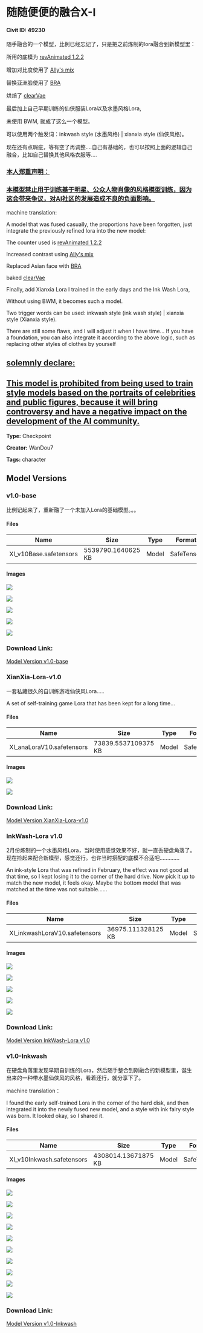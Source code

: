 # 随随便便的融合X-I

#### Civit ID: 49230

<p>随手融合的一个模型，比例已经忘记了，只是把之前炼制的lora融合到新模型里：</p><p>所用的底模为  <a target="_blank" rel="ugc" href="https://civitai.com/models/7371/rev-animated">revAnimated 1.2.2</a></p><p>增加对比度使用了 <a target="_blank" rel="ugc" href="https://civitai.com/models/10752/the-allys-mix-iii-revolutions">Ally's mix </a></p><p>替换亚洲脸使用了 <a target="_blank" rel="ugc" href="https://civitai.com/models/25494/brabeautiful-realistic-asians-v4">BRA</a></p><p>烘焙了 <a target="_blank" rel="ugc" href="https://civitai.com/models/22354/clearvae">clearVae</a></p><p>最后加上自己早期训练的仙侠服装Lora以及水墨风格Lora,</p><p>未使用 BWM, 就成了这么一个模型。</p><p></p><p>可以使用两个触发词：inkwash style (水墨风格) | xianxia style (仙侠风格)。</p><p></p><p>现在还有点瑕疵，等有空了再调整....自己有基础的，也可以按照上面的逻辑自己融合，比如自己替换其他风格衣服等....</p><p></p><p></p><h3><strong><u>本人郑重声明：</u></strong></h3><h3><strong><u>       本模型禁止用于训练基于明星、公众人物肖像的风格模型训练，因为这会带来争议，对AI社区的发展造成不良的负面影响。</u></strong></h3><p></p><p></p><p>machine translation:</p><p>A model that was fused casually, the proportions have been forgotten, just integrate the previously refined lora into the new model:</p><p></p><p>The counter used is <a target="_blank" rel="ugc" href="https://civitai.com/models/7371/rev-animated">revAnimated 1.2.2</a></p><p>Increased contrast using <a target="_blank" rel="ugc" href="https://civitai.com/models/10752/the-allys-mix-iii-revolutions">Ally's mix</a></p><p>Replaced Asian face with <a target="_blank" rel="ugc" href="https://civitai.com/models/25494/brabeautiful-realistic-asians-v4">BRA</a></p><p>baked <a target="_blank" rel="ugc" href="https://civitai.com/models/22354/clearvae">clearVae</a></p><p>Finally, add Xianxia Lora I trained in the early days and the Ink Wash Lora,</p><p></p><p>Without using BWM, it becomes such a model.</p><p></p><p>Two trigger words can be used: inkwash style (ink wash style) | xianxia style (Xianxia style).</p><p>There are still some flaws, and I will adjust it when I have time... If you have a foundation, you can also integrate it according to the above logic, such as replacing other styles of clothes by yourself</p><p></p><h2><strong><u>solemnly declare:</u></strong></h2><h2><strong><u>       This model is prohibited from being used to train style models based on the portraits of celebrities and public figures, because it will bring controversy and have a negative impact on the development of the AI ​​community.</u></strong></h2>

**Type:** Checkpoint

**Creator:** WanDou7

**Tags:** character

## Model Versions

### v1.0-base

<p>比例记起来了，重新融了一个未加入Lora的基础模型。。。</p>

#### Files

| Name | Size | Type | Format | Download Url | AutoV1 | AutoV2 | SHA256 | CRC32 | BLAKE3 |
| --- | --- | --- | --- | --- | --- | --- | --- | --- | --- |
| XI_v10Base.safetensors | 5539790.1640625 KB | Model | SafeTensor | https://civitai.com/api/download/models/54243 | BB234DF8 | D63F5D345D | D63F5D345D587F9D06A7BE0FF54AE29A4CAFA8B862687A6E007607E020C59000 | 03BFE48C | 7CECC98F936D0134D049CCD9A60BF3ECDC7AC1CB3237341F8C5D03503557FADE |

#### Images

<p><img src="https://image.civitai.com/xG1nkqKTMzGDvpLrqFT7WA/5661b344-dcc0-465f-3614-a1e4711a2000/width=450/586594.jpeg" /></p>

<p><img src="https://image.civitai.com/xG1nkqKTMzGDvpLrqFT7WA/db030a03-0504-4c56-a148-8630038f7500/width=450/586595.jpeg" /></p>

<p><img src="https://image.civitai.com/xG1nkqKTMzGDvpLrqFT7WA/fc6b3d1f-fc68-4054-fc13-ac62f5412600/width=450/586606.jpeg" /></p>

<p><img src="https://image.civitai.com/xG1nkqKTMzGDvpLrqFT7WA/a9cd6a37-d429-4046-92f2-19087a248f00/width=450/586640.jpeg" /></p>

<p><img src="https://image.civitai.com/xG1nkqKTMzGDvpLrqFT7WA/6946695f-65a4-45e0-31ed-dbcdf3696b00/width=450/586661.jpeg" /></p>

### Download Link:

[Model Version v1.0-base](https://civitai.com/api/download/models/54243)

### XianXia-Lora-v1.0

<p>一套私藏很久的自训练游戏仙侠风Lora.....</p><p>A set of self-training game Lora that has been kept for a long time...</p>

#### Files

| Name | Size | Type | Format | Download Url | AutoV1 | AutoV2 | SHA256 | CRC32 | BLAKE3 |
| --- | --- | --- | --- | --- | --- | --- | --- | --- | --- |
| XI_anaLoraV10.safetensors | 73839.5537109375 KB | Model | SafeTensor | https://civitai.com/api/download/models/53871 | 61DB76E6 | E46D6AB43B | E46D6AB43BCD31DC898E6E75628A30E6239E957DE5084855EEA63A39D077B738 | B3A2F0E3 | 58FDDA5F1526C18CA61F658E17B838E1336111651F282A5EC76D76C83ED6BCE0 |

#### Images

<p><img src="https://image.civitai.com/xG1nkqKTMzGDvpLrqFT7WA/d2422ea4-6e54-46c7-7f87-b9e7328dda00/width=450/582844.jpeg" /></p>

<p><img src="https://image.civitai.com/xG1nkqKTMzGDvpLrqFT7WA/61f2ccfa-eee6-4e03-b201-4612aa2a8c00/width=450/582846.jpeg" /></p>

### Download Link:

[Model Version XianXia-Lora-v1.0](https://civitai.com/api/download/models/53871)

### InkWash-Lora v1.0

<p>2月份炼制的一个水墨风格Lora，当时使用感觉效果不好，就一直丢硬盘角落了。现在捡起来配合新模型，感觉还行。也许当时搭配的底模不合适吧.............</p><p>An ink-style Lora that was refined in February, the effect was not good at that time, so I kept losing it to the corner of the hard drive. Now pick it up to match the new model, it feels okay. Maybe the bottom model that was matched at the time was not suitable......</p>

#### Files

| Name | Size | Type | Format | Download Url | AutoV1 | AutoV2 | SHA256 | CRC32 | BLAKE3 |
| --- | --- | --- | --- | --- | --- | --- | --- | --- | --- |
| XI_inkwashLoraV10.safetensors | 36975.111328125 KB | Model | SafeTensor | https://civitai.com/api/download/models/53851 | 5A639898 | 2F309552D1 | 2F309552D19F769A00BB507BF624FA9C47D7C4391BF9896F841E1A828AF1C459 | A3FF4956 | D00DBB48D31CFBAFFAA5ADC0EC62078C219833A0F8DA2D768B842F43B54D1D73 |

#### Images

<p><img src="https://image.civitai.com/xG1nkqKTMzGDvpLrqFT7WA/fe11e76e-6425-4b36-3603-e5df1713f800/width=450/582655.jpeg" /></p>

<p><img src="https://image.civitai.com/xG1nkqKTMzGDvpLrqFT7WA/f315d947-13b2-4086-8db0-8b0347f4a400/width=450/582656.jpeg" /></p>

<p><img src="https://image.civitai.com/xG1nkqKTMzGDvpLrqFT7WA/c30ac3d3-7803-455a-38b3-4fff0a36a600/width=450/582657.jpeg" /></p>

<p><img src="https://image.civitai.com/xG1nkqKTMzGDvpLrqFT7WA/4f10ed1a-8049-4d06-56fa-e105ee79c700/width=450/582666.jpeg" /></p>

<p><img src="https://image.civitai.com/xG1nkqKTMzGDvpLrqFT7WA/cbe3a949-368c-4926-80ca-769e3f38f900/width=450/582673.jpeg" /></p>

### Download Link:

[Model Version InkWash-Lora v1.0](https://civitai.com/api/download/models/53851)

### v1.0-Inkwash

<p>在硬盘角落里发现早期自训练的Lora，然后随手整合到刚融合的新模型里，诞生出来的一种带水墨仙侠风的风格，看着还行，就分享下了。</p><p>machine translation：</p><p>I found the early self-trained Lora in the corner of the hard disk, and then integrated it into the newly fused new model, and a style with ink fairy style was born. It looked okay, so I shared it.</p>

#### Files

| Name | Size | Type | Format | Download Url | AutoV1 | AutoV2 | SHA256 | CRC32 | BLAKE3 |
| --- | --- | --- | --- | --- | --- | --- | --- | --- | --- |
| XI_v10Inkwash.safetensors | 4308014.13671875 KB | Model | SafeTensor | https://civitai.com/api/download/models/53823 | C8627730 | FB5555B9CB | FB5555B9CB4A69EA64F2B2BA932166D41A31AA5CA3AF7CB99ED1146019F55B50 | 7F9B8069 | 4E276493627F56269DDD153E08146C3FE6809221BDE11935D172AD1551FC5FF8 |

#### Images

<p><img src="https://image.civitai.com/xG1nkqKTMzGDvpLrqFT7WA/2f8b79ca-0e86-43fa-9b14-01e785391c00/width=450/605363.jpeg" /></p>

<p><img src="https://image.civitai.com/xG1nkqKTMzGDvpLrqFT7WA/51844e78-960f-45c4-9715-903878398f00/width=450/582433.jpeg" /></p>

<p><img src="https://image.civitai.com/xG1nkqKTMzGDvpLrqFT7WA/8e3003b2-88b4-41fd-cf55-9d36220f2800/width=450/605365.jpeg" /></p>

<p><img src="https://image.civitai.com/xG1nkqKTMzGDvpLrqFT7WA/af564638-85e1-4d2f-4ed4-3bba536a9900/width=450/582432.jpeg" /></p>

<p><img src="https://image.civitai.com/xG1nkqKTMzGDvpLrqFT7WA/a6a9f3ff-b61c-406e-57a3-684bb4365c00/width=450/605374.jpeg" /></p>

<p><img src="https://image.civitai.com/xG1nkqKTMzGDvpLrqFT7WA/bb9e4dd8-5109-4437-9439-bafaf3751000/width=450/582434.jpeg" /></p>

<p><img src="https://image.civitai.com/xG1nkqKTMzGDvpLrqFT7WA/4bacc9ce-5e0b-44ce-e825-73ff86dd0a00/width=450/582437.jpeg" /></p>

<p><img src="https://image.civitai.com/xG1nkqKTMzGDvpLrqFT7WA/05f470c2-fa4e-4bec-8293-9b56f446c200/width=450/582716.jpeg" /></p>

<p><img src="https://image.civitai.com/xG1nkqKTMzGDvpLrqFT7WA/e68ddee5-3ec8-4c39-53d2-d062e33c0500/width=450/582439.jpeg" /></p>

<p><img src="https://image.civitai.com/xG1nkqKTMzGDvpLrqFT7WA/74fc4c37-bbc7-4446-c238-2bfbd41f5500/width=450/582871.jpeg" /></p>

### Download Link:

[Model Version v1.0-Inkwash](https://civitai.com/api/download/models/53823)

